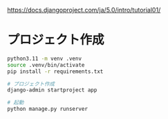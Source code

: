 https://docs.djangoproject.com/ja/5.0/intro/tutorial01/

# プロジェクト作成

```bash
python3.11 -m venv .venv
source .venv/bin/activate
pip install -r requirements.txt

# プロジェクト作成
django-admin startproject app

# 起動
python manage.py runserver
```